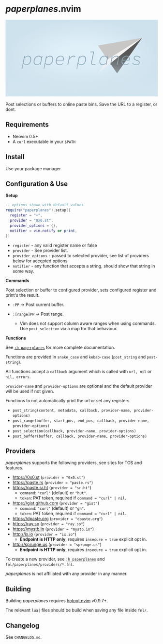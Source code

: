 # _paperplanes_.nvim

![paperplanes Logo](images/logo.png)

Post selections or buffers to online paste bins. Save the URL to a register, or
dont.

## Requirements

- Neovim 0.5+
- A `curl` executable in your `$PATH`

## Install

Use your package manager.

## Configuration & Use

**Setup**

```lua
-- options shown with default values
require("paperplanes").setup({
  register = "+",
  provider = "0x0.st",
  provider_options = {},
  notifier = vim.notify or print,
})
```

- `register` - any valid register name or false
- `provider` - See provider list.
- `provider_options` - passed to selected provider, see list of providers below for accepted options
- `notifier` - any function that accepts a string, should show that string in some way.

**Commands**

Post selection or buffer to configured provider, sets configured register and
print's the result.

- `:PP` -> Post current buffer.

- `:[range]PP` -> Post range.
  - Vim does not support column aware ranges when using commands. Use
    `post_selection` via a map for that behaviour.

**Functions**

See [`:h paperplanes`](doc/paperplanes.txt) for more complete documentation.

Functions are provided in `snake_case` and `kebab-case` (`post_string` and
`post-string`).

All functions accept a `callback` argument which is called with `url, nil` or
`nil, errors`.

`provider-name` and `provider-options` are optional and the default provider
will be used if not given.

Functions to not automatically print the url or set any registers.

- `post_string(content, metadata, callback, provider-name, provider-options)`
- `post_range(buffer, start_pos, end_pos, callback, provider-name, provider-options)`
- `post_selection(callback, provider-name, provider-options)`
- `post_buffer(buffer, callback, provider-name, provider-options)`

## Providers

_paperplanes_ supports the following providers, see sites for TOS and
features.

- https://0x0.st (`provider = "0x0.st"`)
- https://paste.rs (`provider = "paste.rs"`)
- https://paste.sr.ht (`provider = "sr.ht"`)
  - `command`: `"curl"` (default) or `"hut"`.
  - `token`: PAT token, required if `command = "curl" | nil`.
- https://gist.github.com (`provider = "gist"`)
  - `command`: `"curl"` (default) or `"gh"`.
  - `token`: PAT token, required if `command = "curl" | nil`.
- https://dpaste.org (`provider = "dpaste.org"`)
- https://ray.so (`provider = "ray.so"`)
- https://mystb.in (`provider = "mystb.in"`)
- http://ix.io (`provider = "ix.io"`)
  - **Endpoint is HTTP only**, requires `insecure = true` explicit opt in.
- http://sprunge.us (`provider = "sprunge.us"`)
  - **Endpoint is HTTP only**, requires `insecure = true` explicit opt in.

To create a new provider, see [`:h paperplanes`](doc/paperplanes.txt) and
`fnl/paperplanes/providers/*.fnl`.

_paperplanes_ is not affiliated with any provider in any manner.

## Building

Building _paperplanes_ requires [hotpot.nvim](https://github.com/rktjmp/hotpot.nvim) v0.9.7+.

The relevant `lua|` files should be build when saving any file inside `fnl/`.

## Changelog

See `CHANGELOG.md`.
